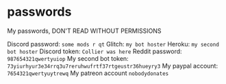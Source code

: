 # passwords
My passwords, DON'T READ WITHOUT PERMISSIONS

Discord password: `some mods r qt`
Glitch: `my bot hoster`
Heroku: `my second bot hoster`
Discord token: `Collier was here`
Reddit password: `987654321qwertyuiop`
My second bot token: `73yiurhyur3e34rrq3u7reruhwufrtf37rtgeustr36hueyry3`
My paypal account: `7654321qwertyuytrewq`
My patreon account `nobodydonates`
